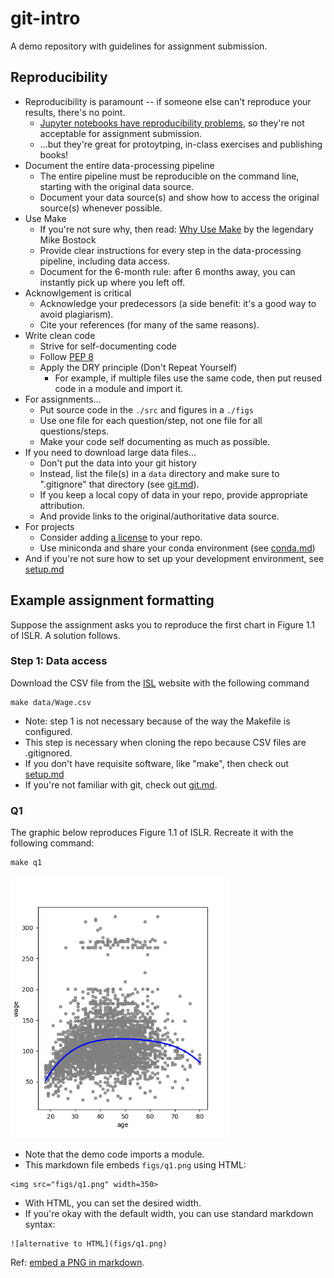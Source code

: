 
# git-intro

A demo repository with guidelines for assignment submission.

## Reproducibility

* Reproducibility is paramount -- if someone else can't reproduce your results, there's no point.
  * [Jupyter notebooks have reproducibility problems](https://www.nature.com/articles/d41586-021-01174-w),
so they're not acceptable for assignment submission.
  * ...but they're great for protoytping, in-class exercises and publishing books!
* Document the entire data-processing pipeline
  * The entire pipeline must be reproducible on the command line, starting with the original data source.
  * Document your data source(s) and show how to access the original source(s) whenever possible.
* Use Make
  * If you're not sure why, then read: [Why Use Make](https://bost.ocks.org/mike/make/) by the legendary Mike Bostock
  * Provide clear instructions for every step in the data-processing pipeline, including data access.
  * Document for the 6-month rule: after 6 months away, you can instantly pick up where you left off.
* Acknowlgement is critical
  * Acknowledge your predecessors (a side benefit: it's a good way to avoid plagiarism).
  * Cite your references (for many of the same reasons).
* Write clean code
  * Strive for self-documenting code
  * Follow [PEP 8](https://peps.python.org/pep-0008/)
  * Apply the DRY principle (Don't Repeat Yourself)
    * For example, if multiple files use the same code, then put reused code in a module and import it.
* For assignments...
  * Put source code in the `./src` and figures in a `./figs`
  * Use one file for each question/step, not one file for all questions/steps.
  * Make your code self documenting as much as possible.
* If you need to download large data files...
  * Don't put the data into your git history
  * Instead, list the file(s) in a `data` directory and make sure to ".gitignore" that directory (see [git.md](git.md)).
  * If you keep a local copy of data in your repo, provide appropriate attribution.
  * And provide links to the original/authoritative data source.
* For projects
  * Consider adding [a license](https://docs.github.com/en/repositories/managing-your-repositorys-settings-and-features/customizing-your-repository/licensing-a-repository) to your repo.
  * Use miniconda and share your conda environment (see [conda.md](conda.md))
* And if you're not sure how to set up your development environment, see [setup.md](setup.md)

## Example assignment formatting

Suppose the assignment asks you to reproduce the first chart in Figure 1.1 of ISLR. A solution follows.

### Step 1: Data access

Download the CSV file from the [ISL](http://statlearning.com) website with the following command
```
make data/Wage.csv
```

* Note: step 1 is not necessary because of the way the Makefile is configured.
* This step is necessary when cloning the repo because CSV files are .gitignored.
* If you don't have requisite software, like "make", then check out [setup.md](setup.md)
* If you're not familiar with git, check out [git.md](git.md).

### Q1

The graphic below reproduces Figure 1.1 of ISLR. Recreate it with the following command:
```
make q1
```

<img src="figs/q1.png" width=350>

* Note that the demo code imports a module.
* This markdown file embeds `figs/q1.png` using HTML:
```
<img src="figs/q1.png" width=350>
```
* With HTML, you can set the desired width.
* If you're okay with the default width, you can use standard markdown syntax:
```
![alternative to HTML](figs/q1.png)
```
Ref: [embed a PNG in markdown](https://docs.github.com/en/get-started/writing-on-github/getting-started-with-writing-and-formatting-on-github/basic-writing-and-formatting-syntax#images).

